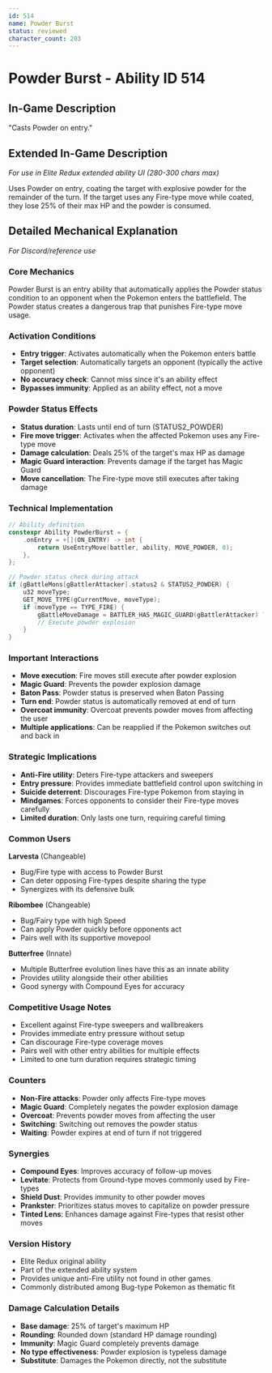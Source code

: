 ```yaml
---
id: 514
name: Powder Burst
status: reviewed
character_count: 203
---
```


# Powder Burst - Ability ID 514

## In-Game Description
"Casts Powder on entry."

## Extended In-Game Description
*For use in Elite Redux extended ability UI (280-300 chars max)*

Uses Powder on entry, coating the target with explosive powder for the remainder of the turn. If the target uses any Fire-type move while coated, they lose 25% of their max HP and the powder is consumed. 

## Detailed Mechanical Explanation
*For Discord/reference use*

### Core Mechanics
Powder Burst is an entry ability that automatically applies the Powder status condition to an opponent when the Pokemon enters the battlefield. The Powder status creates a dangerous trap that punishes Fire-type move usage.

### Activation Conditions
- **Entry trigger**: Activates automatically when the Pokemon enters battle
- **Target selection**: Automatically targets an opponent (typically the active opponent)
- **No accuracy check**: Cannot miss since it's an ability effect
- **Bypasses immunity**: Applied as an ability effect, not a move

### Powder Status Effects
- **Status duration**: Lasts until end of turn (STATUS2_POWDER)
- **Fire move trigger**: Activates when the affected Pokemon uses any Fire-type move
- **Damage calculation**: Deals 25% of the target's max HP as damage
- **Magic Guard interaction**: Prevents damage if the target has Magic Guard
- **Move cancellation**: The Fire-type move still executes after taking damage

### Technical Implementation
```c
// Ability definition
constexpr Ability PowderBurst = {
    .onEntry = +[](ON_ENTRY) -> int { 
        return UseEntryMove(battler, ability, MOVE_POWDER, 0); 
    },
};

// Powder status check during attack
if (gBattleMons[gBattlerAttacker].status2 & STATUS2_POWDER) {
    u32 moveType;
    GET_MOVE_TYPE(gCurrentMove, moveType);
    if (moveType == TYPE_FIRE) {
        gBattleMoveDamage = BATTLER_HAS_MAGIC_GUARD(gBattlerAttacker) ? 0 : (gBattleMons[gBattlerAttacker].maxHP / 4);
        // Execute powder explosion
    }
}
```

### Important Interactions
- **Move execution**: Fire moves still execute after powder explosion
- **Magic Guard**: Prevents the powder explosion damage
- **Baton Pass**: Powder status is preserved when Baton Passing
- **Turn end**: Powder status is automatically removed at end of turn
- **Overcoat immunity**: Overcoat prevents powder moves from affecting the user
- **Multiple applications**: Can be reapplied if the Pokemon switches out and back in

### Strategic Implications
- **Anti-Fire utility**: Deters Fire-type attackers and sweepers
- **Entry pressure**: Provides immediate battlefield control upon switching in
- **Suicide deterrent**: Discourages Fire-type Pokemon from staying in
- **Mindgames**: Forces opponents to consider their Fire-type moves carefully
- **Limited duration**: Only lasts one turn, requiring careful timing

### Common Users
**Larvesta** (Changeable)
- Bug/Fire type with access to Powder Burst
- Can deter opposing Fire-types despite sharing the type
- Synergizes with its defensive bulk

**Ribombee** (Changeable)
- Bug/Fairy type with high Speed
- Can apply Powder quickly before opponents act
- Pairs well with its supportive movepool

**Butterfree** (Innate)
- Multiple Butterfree evolution lines have this as an innate ability
- Provides utility alongside their other abilities
- Good synergy with Compound Eyes for accuracy

### Competitive Usage Notes
- Excellent against Fire-type sweepers and wallbreakers
- Provides immediate entry pressure without setup
- Can discourage Fire-type coverage moves
- Pairs well with other entry abilities for multiple effects
- Limited to one turn duration requires strategic timing

### Counters
- **Non-Fire attacks**: Powder only affects Fire-type moves
- **Magic Guard**: Completely negates the powder explosion damage
- **Overcoat**: Prevents powder moves from affecting the user
- **Switching**: Switching out removes the powder status
- **Waiting**: Powder expires at end of turn if not triggered

### Synergies
- **Compound Eyes**: Improves accuracy of follow-up moves
- **Levitate**: Protects from Ground-type moves commonly used by Fire-types
- **Shield Dust**: Provides immunity to other powder moves
- **Prankster**: Prioritizes status moves to capitalize on powder pressure
- **Tinted Lens**: Enhances damage against Fire-types that resist other moves

### Version History
- Elite Redux original ability
- Part of the extended ability system
- Provides unique anti-Fire utility not found in other games
- Commonly distributed among Bug-type Pokemon as thematic fit

### Damage Calculation Details
- **Base damage**: 25% of target's maximum HP
- **Rounding**: Rounded down (standard HP damage rounding)
- **Immunity**: Magic Guard completely prevents damage
- **No type effectiveness**: Powder explosion is typeless damage
- **Substitute**: Damages the Pokemon directly, not the substitute